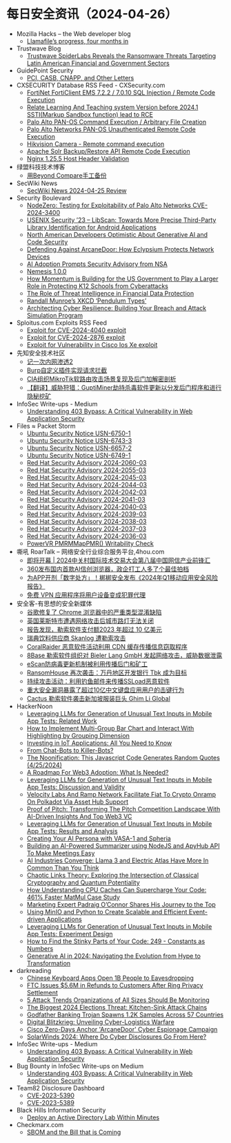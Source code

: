 # 每日安全资讯（2024-04-26）

- Mozilla Hacks – the Web developer blog
  - [Llamafile’s progress, four months in](https://hacks.mozilla.org/2024/04/llamafiles-progress-four-months-in/)
- Trustwave Blog
  - [Trustwave SpiderLabs Reveals the Ransomware Threats Targeting Latin American Financial and Government Sectors](https://www.trustwave.com/en-us/resources/blogs/trustwave-blog/trustwave-spiderlabs-reveals-the-ransomware-threats-targeting-latin-american-financial-and-government-sectors/)
- GuidePoint Security
  - [PCI, CASB, CNAPP, and Other Letters](https://www.guidepointsecurity.com/blog/pci-casb-cnapp-and-other-letters/)
- CXSECURITY Database RSS Feed - CXSecurity.com
  - [FortiNet FortiClient EMS 7.2.2 / 7.0.10 SQL Injection / Remote Code Execution](https://cxsecurity.com/issue/WLB-2024040065)
  - [Relate Learning And Teaching system Version before 2024.1 SSTI(Markup Sandbox function) lead to RCE](https://cxsecurity.com/issue/WLB-2024040064)
  - [Palo Alto PAN-OS Command Execution / Arbitrary File Creation](https://cxsecurity.com/issue/WLB-2024040063)
  - [Palo Alto Networks PAN-OS Unauthenticated Remote Code Execution](https://cxsecurity.com/issue/WLB-2024040062)
  - [Hikvision Camera - Remote command execution](https://cxsecurity.com/issue/WLB-2024040061)
  - [Apache Solr Backup/Restore API Remote Code Execution](https://cxsecurity.com/issue/WLB-2024040060)
  - [Nginx 1.25.5 Host Header Validation](https://cxsecurity.com/issue/WLB-2024040059)
- 绿盟科技技术博客
  - [用Beyond Compare手工备份](https://blog.nsfocus.net/beyond-compare/)
- SecWiki News
  - [SecWiki News 2024-04-25 Review](http://www.sec-wiki.com/?2024-04-25)
- Security Boulevard
  - [NodeZero: Testing for Exploitability of Palo Alto Networks CVE-2024-3400](https://securityboulevard.com/2024/04/nodezero-testing-for-exploitability-of-palo-alto-networks-cve-2024-3400/)
  - [USENIX Security ’23 – LibScan: Towards More Precise Third-Party Library Identification for Android Applications](https://securityboulevard.com/2024/04/usenix-security-23-libscan-towards-more-precise-third-party-library-identification-for-android-applications/)
  - [North American Developers Optimistic About Generative AI and Code Security](https://securityboulevard.com/2024/04/n-a-developers-optimistic-about-generative-ai-and-code-security/)
  - [Defending Against ArcaneDoor: How Eclypsium Protects Network Devices](https://securityboulevard.com/2024/04/defending-against-arcanedoor-how-eclypsium-protects-network-devices/)
  - [AI Adoption Prompts Security Advisory from NSA](https://securityboulevard.com/2024/04/ai-adoption-prompts-security-advisory-from-nsa/)
  - [Nemesis 1.0.0](https://securityboulevard.com/2024/04/nemesis-1-0-0/)
  - [How Momentum is Building for the US Government to Play a Larger Role in Protecting K12 Schools from Cyberattacks](https://securityboulevard.com/2024/04/how-momentum-is-building-for-the-us-government-to-play-a-larger-role-in-protecting-k12-schools-from-cyberattacks/)
  - [The Role of Threat Intelligence in Financial Data Protection](https://securityboulevard.com/2024/04/the-role-of-threat-intelligence-in-financial-data-protection/)
  - [Randall Munroe’s XKCD ‘Pendulum Types’](https://securityboulevard.com/2024/04/randall-munroes-xkcd-pendulum-types/)
  - [Architecting Cyber Resilience: Building Your Breach and Attack Simulation Program](https://securityboulevard.com/2024/04/architecting-cyber-resilience-building-your-breach-and-attack-simulation-program/)
- Sploitus.com Exploits RSS Feed
  - [Exploit for CVE-2024-4040 exploit](https://sploitus.com/exploit?id=2CF67D96-91FF-5055-BC0E-B570E918952F&utm_source=rss&utm_medium=rss)
  - [Exploit for CVE-2024-2876 exploit](https://sploitus.com/exploit?id=12C0FC6E-2AAF-5240-A41B-244246518994&utm_source=rss&utm_medium=rss)
  - [Exploit for Vulnerability in Cisco Ios Xe exploit](https://sploitus.com/exploit?id=0004572D-8F1A-5FA0-B583-57259E099827&utm_source=rss&utm_medium=rss)
- 先知安全技术社区
  - [记一次内网渗透2](https://xz.aliyun.com/t/14364)
  - [Burp自定义插件实现请求拦截](https://xz.aliyun.com/t/14363)
  - [CIA组织MikroTik软路由攻击场景复现及后门加解密剖析](https://xz.aliyun.com/t/14361)
  - [【翻译】威胁狩猎：GuptiMiner劫持杀毒软件更新以分发后门程序和进行隐秘挖矿](https://xz.aliyun.com/t/14360)
- InfoSec Write-ups - Medium
  - [Understanding 403 Bypass: A Critical Vulnerability in Web Application Security](https://infosecwriteups.com/understanding-403-bypass-a-critical-vulnerability-in-web-application-security-2b9f0318f3a4?source=rss----7b722bfd1b8d---4)
- Files ≈ Packet Storm
  - [Ubuntu Security Notice USN-6750-1](https://packetstormsecurity.com/files/178271/USN-6750-1.txt)
  - [Ubuntu Security Notice USN-6743-3](https://packetstormsecurity.com/files/178270/USN-6743-3.txt)
  - [Ubuntu Security Notice USN-6657-2](https://packetstormsecurity.com/files/178269/USN-6657-2.txt)
  - [Ubuntu Security Notice USN-6749-1](https://packetstormsecurity.com/files/178268/USN-6749-1.txt)
  - [Red Hat Security Advisory 2024-2060-03](https://packetstormsecurity.com/files/178267/RHSA-2024-2060-03.txt)
  - [Red Hat Security Advisory 2024-2055-03](https://packetstormsecurity.com/files/178266/RHSA-2024-2055-03.txt)
  - [Red Hat Security Advisory 2024-2045-03](https://packetstormsecurity.com/files/178265/RHSA-2024-2045-03.txt)
  - [Red Hat Security Advisory 2024-2044-03](https://packetstormsecurity.com/files/178264/RHSA-2024-2044-03.txt)
  - [Red Hat Security Advisory 2024-2042-03](https://packetstormsecurity.com/files/178263/RHSA-2024-2042-03.txt)
  - [Red Hat Security Advisory 2024-2041-03](https://packetstormsecurity.com/files/178262/RHSA-2024-2041-03.txt)
  - [Red Hat Security Advisory 2024-2040-03](https://packetstormsecurity.com/files/178261/RHSA-2024-2040-03.txt)
  - [Red Hat Security Advisory 2024-2039-03](https://packetstormsecurity.com/files/178260/RHSA-2024-2039-03.txt)
  - [Red Hat Security Advisory 2024-2038-03](https://packetstormsecurity.com/files/178259/RHSA-2024-2038-03.txt)
  - [Red Hat Security Advisory 2024-2037-03](https://packetstormsecurity.com/files/178258/RHSA-2024-2037-03.txt)
  - [Red Hat Security Advisory 2024-2036-03](https://packetstormsecurity.com/files/178257/RHSA-2024-2036-03.txt)
  - [PowerVR PMRMMapPMR() Writability Check](https://packetstormsecurity.com/files/178256/GS20240425141408.tgz)
- 嘶吼 RoarTalk – 网络安全行业综合服务平台,4hou.com
  - [即将开幕 | 2024中关村国际技术交易大会第八届中国网信产业前锋汇](https://www.4hou.com/posts/V24X)
  - [360发布国内首款AI信创浏览器，政企打工人多了个最佳拍档](https://www.4hou.com/posts/RKZE)
  - [为APP开剂「数字处方」！梆梆安全发布《2024年Q1移动应用安全风险报告》](https://www.4hou.com/posts/PK04)
  - [免费 VPN 应用程序将用户设备变成犯罪代理](https://www.4hou.com/posts/7yEQ)
- 安全客-有思想的安全新媒体
  - [谷歌修复了 Chrome 浏览器中的严重类型混淆缺陷](https://www.anquanke.com/post/id/295993)
  - [英国莱斯特市遭遇网络攻击后城市路灯无法关闭](https://www.anquanke.com/post/id/296000)
  - [报告发现，勒索软件支付额2023 年超过 10 亿美元](https://www.anquanke.com/post/id/295998)
  - [瑞典饮料供应商 Skanlog 遭勒索攻击](https://www.anquanke.com/post/id/295995)
  - [CoralRaider 恶意软件活动利用 CDN 缓存传播信息窃取程序](https://www.anquanke.com/post/id/295986)
  - [8Base 勒索软件组织对 Bieler Lang GmbH 发起网络攻击，威胁数据泄露](https://www.anquanke.com/post/id/295981)
  - [eScan防病毒更新机制被利用传播后门和矿工](https://www.anquanke.com/post/id/295978)
  - [RansomHouse 再次袭击：万丹地区开发银行 Tbk 成为目标](https://www.anquanke.com/post/id/295970)
  - [持续攻击活动：利用钓鱼邮件来传播SSLoad恶意软件](https://www.anquanke.com/post/id/295972)
  - [重大安全漏洞暴露了超过10亿中文键盘应用用户的击键行为](https://www.anquanke.com/post/id/295965)
  - [Cactus 勒索软件袭击新加坡服装巨头 Ghim Li Global](https://www.anquanke.com/post/id/295964)
- HackerNoon
  - [Leveraging LLMs for Generation of Unusual Text Inputs in Mobile App Tests: Related Work](https://hackernoon.com/leveraging-llms-for-generation-of-unusual-text-inputs-in-mobile-app-tests-related-work?source=rss)
  - [How to Implement Multi-Group Bar Chart and Interact With Highlighting by Grouping Dimension](https://hackernoon.com/how-to-implement-multi-group-bar-chart-and-interact-with-highlighting-by-grouping-dimension?source=rss)
  - [Investing in IoT Applications: All You Need to Know](https://hackernoon.com/investing-in-iot-applications-all-you-need-to-know?source=rss)
  - [From Chat-Bots to Killer-Bots?](https://hackernoon.com/from-chat-bots-to-killer-bots?source=rss)
  - [The Noonification: This Javascript Code Generates Random Quotes (4/25/2024)](https://hackernoon.com/4-25-2024-noonification?source=rss)
  - [A Roadmap For Web3 Adoption: What Is Needed?](https://hackernoon.com/a-roadmap-for-web3-adoption-what-is-needed?source=rss)
  - [Leveraging LLMs for Generation of Unusual Text Inputs in Mobile App Tests: Discussion and Validity](https://hackernoon.com/leveraging-llms-for-generation-of-unusual-text-inputs-in-mobile-app-tests-discussion-and-validity?source=rss)
  - [Velocity Labs And Ramp Network Facilitate Fiat To Crypto Onramp On Polkadot Via Asset Hub Support](https://hackernoon.com/velocity-labs-and-ramp-network-facilitate-fiat-to-crypto-onramp-on-polkadot-via-asset-hub-support?source=rss)
  - [Proof of Pitch: Transforming The Pitch Competition Landscape With AI-Driven Insights And Top Web3 VC](https://hackernoon.com/proof-of-pitch-transforming-the-pitch-competition-landscape-with-ai-driven-insights-and-top-web3-vc?source=rss)
  - [Leveraging LLMs for Generation of Unusual Text Inputs in Mobile App Tests: Results and Analysis](https://hackernoon.com/leveraging-llms-for-generation-of-unusual-text-inputs-in-mobile-app-tests-results-and-analysis?source=rss)
  - [Creating Your AI Persona with VASA-1 and Spheria](https://hackernoon.com/creating-your-ai-persona-with-vasa-1-and-spheria?source=rss)
  - [Building an AI-Powered Summarizer using NodeJS and ApyHub API To Make Meetings Easy](https://hackernoon.com/building-an-ai-powered-meeting-transcript-summarizer-using-nodejs-and-ai-api?source=rss)
  - [AI Industries Converge: Llama 3 and Electric Atlas Have More In Common Than You Think](https://hackernoon.com/ai-industries-converge-llama-3-and-electric-atlas-have-more-in-common-than-you-think?source=rss)
  - [Chaotic Links Theory: Exploring the Intersection of Classical Cryptography and Quantum Potentiality](https://hackernoon.com/chaotic-links-theory-exploring-the-intersection-of-classical-cryptography-and-quantum-potentiality?source=rss)
  - [How Understanding CPU Caches Can Supercharge Your Code: 461% Faster MatMul Case Study](https://hackernoon.com/how-understanding-cpu-caches-can-supercharge-your-code-461percent-faster-matmul-case-study?source=rss)
  - [Marketing Expert Padraig O’Connor Shares His Journey to the Top](https://hackernoon.com/marketing-expert-padraig-oconnor-shares-his-journey-to-the-top?source=rss)
  - [Using MinIO and Python to Create Scalable and Efficient Event-driven Applications](https://hackernoon.com/using-minio-and-python-to-create-scalable-and-efficient-event-driven-applications?source=rss)
  - [Leveraging LLMs for Generation of Unusual Text Inputs in Mobile App Tests: Experiment Design](https://hackernoon.com/leveraging-llms-for-generation-of-unusual-text-inputs-in-mobile-app-tests-experiment-design?source=rss)
  - [How to Find the Stinky Parts of Your Code: 249 - Constants as Numbers](https://hackernoon.com/how-to-find-the-stinky-parts-of-your-code-249-constants-as-numbers?source=rss)
  - [Generative AI in 2024: Navigating the Evolution from Hype to Transformation](https://hackernoon.com/generative-ai-in-2024-navigating-the-evolution-from-hype-to-transformation?source=rss)
- darkreading
  - [Chinese Keyboard Apps Open 1B People to Eavesdropping](https://www.darkreading.com/endpoint-security/most-chinese-keyboard-apps-vulnerable-to-eavesdropping)
  - [FTC Issues $5.6M in Refunds to Customers After Ring Privacy Settlement](https://www.darkreading.com/cyber-risk/ftc-issues-5-6m-in-refunds-to-customers-after-ring-privacy-settlement)
  - [5 Attack Trends Organizations of All Sizes Should Be Monitoring](https://www.darkreading.com/threat-intelligence/5-attack-trends-organizations-of-all-sizes-should-be-monitoring)
  - [The Biggest 2024 Elections Threat: Kitchen-Sink Attack Chains](https://www.darkreading.com/threat-intelligence/biggest-threat-2024-elections-kitchen-sink-attack-chains)
  - [Godfather Banking Trojan Spawns 1.2K Samples Across 57 Countries](https://www.darkreading.com/endpoint-security/godfather-banking-trojan-spawns-1k-samples-57-countries)
  - [Digital Blitzkrieg: Unveiling Cyber-Logistics Warfare](https://www.darkreading.com/cyberattacks-data-breaches/digital-blitzkrieg-unveiling-cyber-logistics-warfare)
  - [Cisco Zero-Days Anchor 'ArcaneDoor' Cyber Espionage Campaign](https://www.darkreading.com/endpoint-security/cisco-zero-days-arcanedoor-cyberespionage-campaign)
  - [SolarWinds 2024: Where Do Cyber Disclosures Go From Here?](https://www.darkreading.com/cyberattacks-data-breaches/solarwinds-2024-where-do-cyber-disclosures-go-from-here)
- InfoSec Write-ups - Medium
  - [Understanding 403 Bypass: A Critical Vulnerability in Web Application Security](https://infosecwriteups.com/understanding-403-bypass-a-critical-vulnerability-in-web-application-security-2b9f0318f3a4?source=rss----7b722bfd1b8d---4)
- Bug Bounty in InfoSec Write-ups on Medium
  - [Understanding 403 Bypass: A Critical Vulnerability in Web Application Security](https://infosecwriteups.com/understanding-403-bypass-a-critical-vulnerability-in-web-application-security-2b9f0318f3a4?source=rss----7b722bfd1b8d--bug_bounty)
- Team82 Disclosure Dashboard
  - [CVE-2023-5390](https://claroty.com/team82/disclosure-dashboard/cve-2023-5390)
  - [CVE-2023-5389](https://claroty.com/team82/disclosure-dashboard/cve-2023-5389)
- Black Hills Information Security
  - [Deploy an Active Directory Lab Within Minutes](https://www.blackhillsinfosec.com/deploy-an-active-directory-lab-within-minutes/)
- Checkmarx.com
  - [SBOM and the Bill that is Coming](https://checkmarx.com/blog/sbom-and-the-bill-that-is-coming/)
